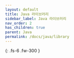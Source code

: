 ```yaml
---
layout: default
title: Java 라이브러리
sidebar_label: Java 라이브러리
nav_order: 2
has_children: true
parent: Java
permalink: /docs/java/library
---
```


{: .fs-6 .fw-300 }

